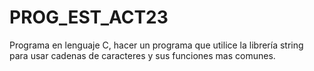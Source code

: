 # PROG_EST_ACT23
Programa en lenguaje C, hacer un programa que utilice la librería string para usar cadenas de caracteres y sus funciones mas comunes.
